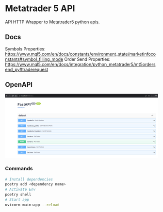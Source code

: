 # Metatrader 5 API

API HTTP Wrapper to Metatrader5 python apis.


## Docs


Symbols Properties: https://www.mql5.com/en/docs/constants/environment_state/marketinfoconstants#symbol_filling_mode
Order Send Properties: https://www.mql5.com/en/docs/integration/python_metatrader5/mt5ordersend_py#traderequest

## OpenAPI

![OpenAPI](/images/openapi.png "OpenAPI")


### Commands

```sh
# Install dependencies
poetry add <dependency name>
# Activate Env
poetry shell
# Start app
uvicorn main:app --reload
```
